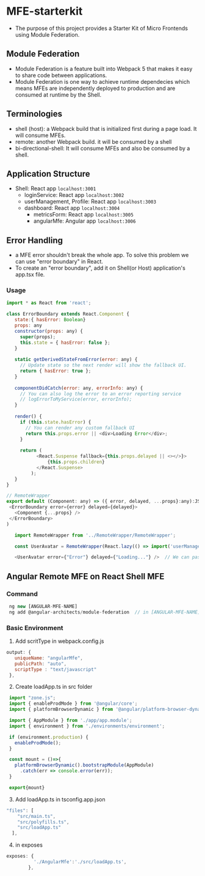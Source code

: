 # MFE-starterkit
- The purpose of this project provides a Starter Kit of Micro Frontends using Module Federation.

## Module Federation
- Module Federation is a feature built into Webpack 5 that makes it easy to share code between applications.
- Module Federation is one way to achieve runtime dependecies which means MFEs are independently deployed to production and are consumed at runtime by the Shell.

## Terminologies
- shell (host): a Webpack build that is initialized first during a page load. It will consume MFEs.
- remote: another Webpack build. it will be consumed by a shell
- bi-directional-shell: It will consume MFEs and also be consumed by a shell.

## Application Structure
- Shell: React app ```localhost:3001```
  - loginService: React app ```localhost:3002```
  - userManagement, Profile: React app ```localhost:3003```
  - dashboard: React app ```localhost:3004```
    - metricsForm: React app ```localhost:3005```
    - angularMfe: Angular app ```localhost:3006```

## Error Handling
 - a MFE error shouldn't break the whole app. To solve this problem we can use "error boundary" in React.
 - To create an "error boundary", add it on Shell(or Host) application's app.tsx file.

### Usage
 ```js
 import * as React from 'react';

class ErrorBoundary extends React.Component {
    state:{ hasError: Boolean}
    props: any
    constructor(props: any) {
      super(props);
      this.state = { hasError: false };
    }
  
    static getDerivedStateFromError(error: any) {
      // Update state so the next render will show the fallback UI.
      return { hasError: true };
    }
  
    componentDidCatch(error: any, errorInfo: any) {
      // You can also log the error to an error reporting service
      // logErrorToMyService(error, errorInfo);
    }
  
    render() {
      if (this.state.hasError) {
        // You can render any custom fallback UI
        return this.props.error || <div>Loading Error</div>;
      }
  
      return (
            <React.Suspense fallback={this.props.delayed || <></>}>
                {this.props.children}
            </React.Suspense>    
          ); 
    }
}

// RemoteWrapper
export default (Component: any) => ({ error, delayed, ...props}:any):JSX.Element => (
  <ErrorBoundary error={error} delayed={delayed}>
    <Component {...props} />
  </ErrorBoundary>
)
 ```
 ```js
    import RemoteWrapper from '../RemoteWrapper/RemoteWrapper';

    const UserAvatar = RemoteWrapper(React.lazy(() => import('userManagement/UserAvatar')));

    <UserAvatar error={"Error"} delayed={"Loading..."} />  // We can pass props. {err, delayed, props that the Component need}
 ```

 ## Angular Remote MFE on React Shell MFE
 
 ### Command
 ```js
  ng new [ANGULAR-MFE-NAME]
  ng add @angular-architects/module-federation  // in [ANGULAR-MFE-NAME] folder
 ```

 ### Basic Environment
 1. Add scritType in webpack.config.js
 ```js
 output: {
    uniqueName: "angularMfe",
    publicPath: "auto",
    scriptType : "text/javascript"
  },
 ```

 2. Create loadApp.ts in src folder
 ```js
  import "zone.js";
  import { enableProdMode } from '@angular/core';
  import { platformBrowserDynamic } from '@angular/platform-browser-dynamic';

  import { AppModule } from './app/app.module';
  import { environment } from './environments/environment';

  if (environment.production) {
    enableProdMode();
  }

  const mount = ()=>{
    platformBrowserDynamic().bootstrapModule(AppModule)
      .catch(err => console.error(err));
  }

  export{mount}
```
3. Add loadApp.ts in tsconfig.app.json
```js
"files": [
    "src/main.ts",
    "src/polyfills.ts",
    "src/loadApp.ts"
  ],
```
4. in exposes
```js
exposes: {
          './AngularMfe':'./src/loadApp.ts',
        }, 
```